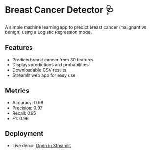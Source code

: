 # Breast Cancer Detector 🩺

A simple machine learning app to predict breast cancer (malignant vs benign) using a Logistic Regression model.

## Features
- Predicts breast cancer from 30 features
- Displays predictions and probabilities
- Downloadable CSV results
- Streamlit web app for easy use

## Metrics
- Accuracy: 0.96
- Precision: 0.97
- Recall: 0.95
- F1: 0.96

## Deployment
- Live demo: [Open in Streamlit](https://breast-cancer-detector-by-grandmaster.streamlit.app/)




